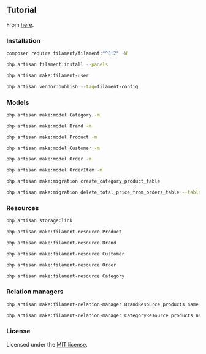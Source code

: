 ## Tutorial

From [here](https://youtube.com/playlist?list=PLFHz2csJcgk_M6tg-f589Myy-lbLyACKi&si=1bw1MgG9Mpk2sjSA).

### Installation

```bash
composer require filament/filament:"^3.2" -W
 ```
 
```bash
php artisan filament:install --panels
```
 
```bash
php artisan make:filament-user
```
 
```bash
php artisan vendor:publish --tag=filament-config
```

### Models
 
```bash
php artisan make:model Category -m
```
 
```bash
php artisan make:model Brand -m
```
 
```bash
php artisan make:model Product -m
```
 
```bash
php artisan make:model Customer -m
```
 
```bash
php artisan make:model Order -m
```
 
```bash
php artisan make:model OrderItem -m
```
 
```bash
php artisan make:migration create_category_product_table
```
 
```bash
php artisan make:migration delete_total_price_from_orders_table --table=orders
```
 
### Resources

```bash
php artisan storage:link
```

```bash
php artisan make:filament-resource Product
```

```bash
php artisan make:filament-resource Brand
```

```bash
php artisan make:filament-resource Customer
```

```bash
php artisan make:filament-resource Order
```

```bash
php artisan make:filament-resource Category
```

### Relation managers

```bash
php artisan make:filament-relation-manager BrandResource products name
```

```bash
php artisan make:filament-relation-manager CategoryResource products name
```

### License

Licensed under the [MIT license](https://opensource.org/licenses/MIT).
